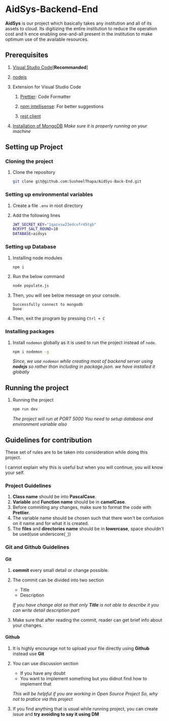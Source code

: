 # AidSys-Backend-End

**AidSys** is our project which basically takes any institution and all of its assets to cloud.
Its digitizing the entire institution to reduce the operation cost and h
ence enabling one-and-all present in the institution to make optimum use of the available resources.

## Prerequisites

1. [Visual Studio Code](https://code.visualstudio.com)[**Recommanded**]
2. [nodejs](https://nodejs.org/en/)

3. Extension for Visual Studio Code

   1. [Prettier](https://marketplace.visualstudio.com/items?itemName=esbenp.prettier-vscode): Code Formatter

   2. [npm intellisense](https://marketplace.visualstudio.com/items?itemName=christian-kohler.npm-intellisense): For better suggestions

   3. [rest client](https://marketplace.visualstudio.com/items?itemName=humao.rest-client)

4. [Installation of MongoDB](https://www.mongodb.com/try/download/community)
   _Make sure it is properly running on your machine_

## Setting up Project

### Cloning the project

1. Clone the repository

   ```sh
   git clone git@github.com:SusheelThapa/AidSys-Back-End.git
   ```

### Setting up environmental variables

1. Create a file `.env` in root directory
2. Add the following lines

   ```sh
   JWT_SECRET_KEY="1qazxsw23edcvfr45tgb"
   BCRYPT_SALT_ROUND=10
   DATABASE=aidsys
   ```

### Setting up Database

1. Installing node modules

   ```sh
   npm i
   ```

2. Run the below command

   ```sh
   node populate.js
   ```

3. Then, you will see below message on your console.

   ```text
   Successfully connect to mongodb
   Done
   ```

4. Then, exit the program by pressing `Ctrl + C`

### Installing packages

1. Install `nodemon` globally as it is used to run the project instead of `node`.

   ```sh
   npm i nodemon -g
   ```

   _Since, we use `nodemon` while creating most of backend server using **nodejs** so rather than including in package.json.
   we have installed it globally_

## Running the project

1. Running the project

   ```sh
   npm run dev
   ```

   _The project will run at PORT 5000_
   _You need to setup database and environment variable also_

## Guidelines for contribution

These set of rules are to be taken into consideration while doing this project.

I cannot explain why this is useful but when you will continue, you will know your self.

### Project Guidelines

1. **Class name** should be into **PascalCase**.
2. **Variable** and **Function name** should be in **camelCase**.
3. Before commiting any changes, make sure to format the code with **Prettier**.
4. The variable name should be chosen such that there won't be confusion on it name and for what it is created.
5. The **files** and **directories name** should be in **lowercase**, space shouldn't be used(use underscore(`_`))

### Git and Github Guidelines

#### Git

1. **commit** every small detail or change possible.
2. The commit can be divided into two section

   - Title
   - Description

   _If you have change alot so that only **Title** is not able to describe it
   you can write detail description part_

3. Make sure that after reading the commit, reader can get brief info about your changes.

#### Github

1. It is highly encourage not to upload your file directly using **Github** instead use **Git**
2. You can use discussion section

   - If you have any doubt
   - You want to implement something but you didnot find how to implement that

   _This will be helpful if you are working in Open Source Project
   So, why not to pratice via this project_

3. If you find anything that is usual while running project, you can create issue and **try avoiding to say it using DM**

```

```

